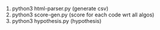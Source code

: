 1. python3 html-parser.py (generate csv)
2. python3 score-gen.py (score for each code wrt all algos)
3. python3 hypothesis.py (hypothesis)